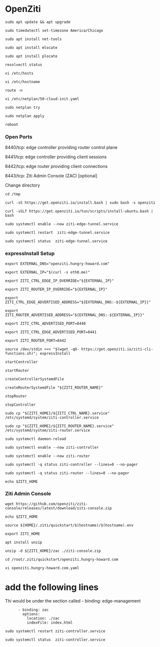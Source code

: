 # OpenZiti
```
sudo apt update && apt upgrade
```
```
sudo timedatectl set-timezone America/Chicago
```
```
sudo apt install net-tools
```
```
sudo apt install mlocate
```
```
sudo apt install plocate
```
```
resolvectl status
```
```
vi /etc/hosts
```
```
vi /etc/hostname
```
```
route -n
```
```
vi /etc/netplan/50-cloud-init.yaml
```
```
sudo netplan try
```
```
sudo netplan apply
```
```
reboot
```

### Open Ports

8440/tcp: edge controller providing router control plane

8441/tcp: edge controller providing client sessions

8442/tcp: edge router providing client connections

8443/tcp: Ziti Admin Console (ZAC) [optional]

Change directory

```
cd /tmp
```
```
curl -sS https://get.openziti.io/install.bash | sudo bash -s openziti
```
```
curl -sSLf https://get.openziti.io/tun/scripts/install-ubuntu.bash | bash
```
```
sudo systemctl enable --now ziti-edge-tunnel.service
```
```
sudo systemctl restart  ziti-edge-tunnel.service
```
```
sudo systemctl status  ziti-edge-tunnel.service
```
### expressInstall Setup

```
export EXTERNAL_DNS="openziti.hungry-howard.com"
```
```
export EXTERNAL_IP="$(curl -s eth0.me)"
```
``` 
export ZITI_CTRL_EDGE_IP_OVERRIDE="${EXTERNAL_IP}"
```
```
export ZITI_ROUTER_IP_OVERRIDE="${EXTERNAL_IP}"
```
```
export ZITI_CTRL_EDGE_ADVERTISED_ADDRESS="${EXTERNAL_DNS:-${EXTERNAL_IP}}"
```
```
export ZITI_ROUTER_ADVERTISED_ADDRESS="${EXTERNAL_DNS:-${EXTERNAL_IP}}"
```
```
export ZITI_CTRL_ADVERTISED_PORT=8440
```
```
export ZITI_CTRL_EDGE_ADVERTISED_PORT=8441
```
```
export ZITI_ROUTER_PORT=8442
```
```
source /dev/stdin <<< "$(wget -qO- https://get.openziti.io/ziti-cli-functions.sh)"; expressInstall
```
```
startController
```
```
startRouter
```
```
createControllerSystemdFile
```
```
createRouterSystemdFile "${ZITI_ROUTER_NAME}"
```
```
stopRouter
```
```
stopController
```
```
sudo cp "${ZITI_HOME}/${ZITI_CTRL_NAME}.service" /etc/systemd/system/ziti-controller.service
```
```
sudo cp "${ZITI_HOME}/${ZITI_ROUTER_NAME}.service" /etc/systemd/system/ziti-router.service
```
```
sudo systemctl daemon-reload
```
```
sudo systemctl enable --now ziti-controller
```
```
sudo systemctl enable --now ziti-router
```
```
sudo systemctl -q status ziti-controller --lines=0 --no-pager
```
```
sudo systemctl -q status ziti-router --lines=0 --no-pager
```

```
echo $ZITI_HOME
```

### Ziti Admin Console
```
wget https://github.com/openziti/ziti-console/releases/latest/download/ziti-console.zip
```
```
echo $ZITI_HOME
```
```
source ${HOME}/.ziti/quickstart/$(hostname)/$(hostname).env
```
```
export ZITI_HOME
```
```
apt install unzip
```
```
unzip -d ${ZITI_HOME}/zac ./ziti-console.zip
```
```
cd /root/.ziti/quickstart/openziti.hungry-howard.com
```
```
vi openziti.hungry-howard.com.yaml
```

# add the following lines 

Thi would be under  the section called - binding: edge-management
	     
```
      - binding: zac
        options:
          location: ./zac
          indexFile: index.html
```
```
sudo systemctl restart ziti-controller.service
```
```
sudo systemctl status  ziti-controller.service
```   
   

